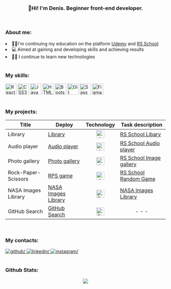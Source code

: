 ###  <div align="center">👋Hi! I'm Denis. Beginner front-end developer.</div>  

<br/>  

### About me:  

<div align="start">
<li>👨‍🎓I'm continuing my education on the platform <a href="https://www.udemy.com/">Udemy</a> and <a href="https://rs.school/">RS School</a></li>
<li>💻 Aimed at gaining and developing skills and achieving results</li>
<li>👨‍💻 I continue to learn new technologies</li>
</div>  

<br/>  

### My skills:  
<div align="start">  
      <img src="https://profilinator.rishav.dev/skills-assets/react-original-wordmark.svg" alt="React" height="35"/>
      <img src="https://profilinator.rishav.dev/skills-assets/css3-original-wordmark.svg" alt="CSS3" height="35"/>
      <img src="https://profilinator.rishav.dev/skills-assets/javascript-original.svg" alt="JavaScript" height="35"/>  
      <img src="https://profilinator.rishav.dev/skills-assets/html5-original-wordmark.svg" alt="HTML5" height="35"/>
      <img src="https://profilinator.rishav.dev/skills-assets/bootstrap-plain.svg" alt="Bootstrap" height="35"/> 
      <img src="https://profilinator.rishav.dev/skills-assets/git-scm-icon.svg" alt="Git" height="35"/>
      <img src="https://profilinator.rishav.dev/skills-assets/sass-original.svg" alt="Sass" height="35"/>
      <img src="https://profilinator.rishav.dev/skills-assets/figma-icon.svg" alt="Figma" height="35"/>  
</div>

<br/>  

### My projects:   
<table>
      <thead>
          <tr>
              <th>Title</th>
              <th>Deploy</th>
              <th>Technology</th>
              <th>Task description</th>
          </tr>
      </thead>
      <tbody>
          <tr>
              <td>Library</td>
              <td><a href="https://rolling-scopes-school.github.io/denbern-JSFEPRESCHOOL2023Q2/library/">Library</a></td>
              <td align="center"><img src="https://profilinator.rishav.dev/skills-assets/javascript-original.svg" alt="JavaScript" height="25"/></td>
              <td><a href="https://github.com/rolling-scopes-school/tasks/blob/master/tasks/library/library-draft.md">RS School Libary</a></td>
          </tr>
          <tr>
              <td>Audio player</td>
              <td><a href="https://denbern.github.io/AudioPlayer/audio-player/">Audio player</a></td>
              <td align="center"><img src="https://profilinator.rishav.dev/skills-assets/javascript-original.svg" alt="JavaScript" height="25"/></td>
              <td><a href="https://github.com/rolling-scopes-school/tasks/blob/master/tasks/js30%23/js30-2.md">RS School Audio player</a></td>
          </tr>
          <tr>
              <td>Photo gallery</td>
              <td><a href="https://denbern.github.io/ImageGallery/image_gallery/">Photo gallery</a></td>
              <td align="center"><img src="https://profilinator.rishav.dev/skills-assets/javascript-original.svg" alt="JavaScript" height="25"/></td>
              <td><a href="https://github.com/rolling-scopes-school/tasks/blob/master/tasks/js30%23/js30-5.md">RS School Image gallery</a></td>
          </tr>
          <tr>
              <td>Rock-Paper-Scissors</td>
              <td><a href="https://rolling-scopes-school.github.io/denbern-JSFEPRESCHOOL2023Q2/rock-paper-scissors/">RPS game</a></td>
              <td align="center"><img src="https://profilinator.rishav.dev/skills-assets/javascript-original.svg" alt="JavaScript" height="25"/></td>
              <td><a href="https://github.com/rolling-scopes-school/tasks/blob/master/tasks/js30%23/js30-9.md">RS School Random Game</a></td>
          </tr>
          <tr>
              <td>NASA Images Library</td>
              <td><a href="https://denbern.github.io/NASAImagesLibrary/">NASA Images Library</a></td>
              <td align="center"><img src="https://profilinator.rishav.dev/skills-assets/react-original-wordmark.svg" alt="React" height="25"/></a></td>
              <td><a href="https://github.com/DenBern/NASAImagesLibrary">NASA Images Library</a></td>
          </tr>
          <tr>
              <td>GitHub Search</td>
              <td><a href="https://denbern.github.io/GitHubSearch/">GitHub Search</a></td>
              <td align="center"><img src="https://profilinator.rishav.dev/skills-assets/react-original-wordmark.svg" alt="React" height="25"/></a></td>
              <td align="center">- - -</td>
          </tr>
      </tbody>
  </table>

<br/>  

### My contacts:  
<div align="start">
<a href="https://github.com/https://github.com/DenBern" target="_blank">
<img src=https://img.shields.io/badge/github-%2324292e.svg?&style=for-the-badge&logo=github&logoColor=white alt=github/>
</a>
<a href="https://www.linkedin.com/in/denis-bernovich-064184234/" target="_blank">
<img src=https://img.shields.io/badge/linkedin-%231E77B5.svg?&style=for-the-badge&logo=linkedin&logoColor=white alt=linkedin/>
</a>
<a href="https://instagram.com/denberno" target="_blank">
<img src=https://img.shields.io/badge/instagram-%23000000.svg?&style=for-the-badge&logo=instagram&logoColor=white alt=instagram/>
</a>  
</div>  
  

<br/>  



### Github Stats:  
<div align="center"><img src="https://github-readme-stats.vercel.app/api?username=denbern&show_icons=true&count_private=true&hide_border=true" align="center" /></div>

